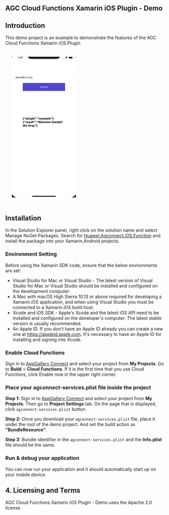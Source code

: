 ## AGC Cloud Functions Xamarin iOS Plugin - Demo

##  Introduction

This demo project is an example to demonstrate the features of the AGC Cloud Functions Xamarin iOS Plugin.

<img src="../.docs/mainPageiOS.png" width = 40% height = 40% style="margin:1.5em">


## Installation 

In the Solution Explorer panel, right click on the solution name and select Manage NuGet Packages. Search for [Huawei.Agconnect.iOS.Function](https://www.nuget.org/packages/Huawei.Agconnect.iOS.Function) and install the package into your Xamarin.Android projects.


### Environment Setting

Before using the Xamarin SDK code, ensure that the below environments are set:

 - Visual Studio for Mac or Visual Studio - The latest version of Visual Studio for Mac or Visual Studio should be installed and configured on the development computer. 
  - A Mac with macOS High Sierra 10.13 or above required for developing a Xamarin.iOS application, and when using Visual Studio you must be connected to a Xamarin.iOS build host.
  - Xcode and iOS SDK - Apple's Xcode and the latest iOS API need to be installed and configured on the developer's computer. The latest stable version is usually recommended.
 - An Apple ID. If you don't have an Apple ID already you can create a new one at https://appleid.apple.com. It's necessary to have an Apple ID for installing and signing into Xcode.

### Enable Cloud Functions

Sign in to [AppGallery Connect](https://developer.huawei.com/consumer/en/service/josp/agc/index.html) and select your project from **My Projects**. Go to  **Build** > **Cloud Functions**. If it is the first time that you use Cloud Functions, click Enable now in the upper right corner.


### Place your agconnect-services.plist file inside the project

**Step 1:** Sign in to [AppGallery Connect](https://developer.huawei.com/consumer/en/service/josp/agc/index.html) and select your project from **My Projects**. 
Then go to **Project Settings** tab. On the page that is displayed, click `agconnect-services.plist` button.

**Step 2:** Once you download your `agconnect-services.plist` file, place it under the root of the demo project. And set the build action as **"BundleResource"**.

**Step 3:** Bundle identifier in the `agconnect-services.plist` and the  **Info.plist** file should be the same.


### Run & debug your application

You can now run your application and it should automatically start up on your mobile device.


## 4. Licensing and Terms

AGC Cloud Functions Xamarin iOS Plugin - Demo uses the Apache 2.0 license.